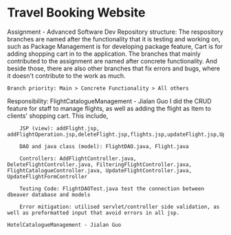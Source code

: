 # Travel Booking Website
 Assignment - Advanced Software Dev
 Repository structure:
    The respository branches are named after the functionality that it is testing and working on, such as Package Management is for developing package feature, Cart is for adding shopping cart in to the application.
    The branches that mainly contributed to the assignment are named after concrete functionality. And beside those, there are also other branches that fix errors and bugs, where it doesn't contribute to the work as much.

    Branch priority: Main > Concrete Functionality > All others

 Responsibility:
    FlightCatalogueManagement - Jialan Guo
        I did the CRUD feature for staff to manage flights, as well as adding the flight as Item to clients' shopping cart. 
        This include,

        JSP (view): addFlight.jsp, addFlightOperation.jsp,deleteFlight.jsp,flights.jsp,updateFlight.jsp,UpdateFlightOperation.jsp

        DAO and java class (model): FlightDAO.java, Flight.java

        Controllers: AddFlightController.java, DeleteFlightController.java, FilteringFlightController.java, FlightCatalogueController.java, UpdateFlightController.java, UpdateFlightFormController

        Testing Code: FlightDAOTest.java test the connection between dbeaver database and models

        Error mitigation: utilised servlet/controller side validation, as well as preformatted input that avoid errors in all jsp.
        
    HotelCatalogueManagement - Jialan Guo

